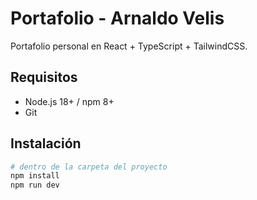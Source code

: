 # Portafolio - Arnaldo Velis

Portafolio personal en React + TypeScript + TailwindCSS.

## Requisitos
- Node.js 18+ / npm 8+
- Git

## Instalación
```bash
# dentro de la carpeta del proyecto
npm install
npm run dev
